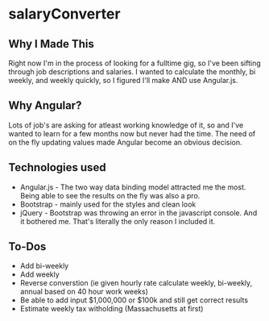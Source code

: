 # salaryConverter

## Why I Made This

Right now I'm in the process of looking for a fulltime gig, so I've been sifting through job descriptions and salaries. I wanted to calculate the monthly, bi weekly, and weekly quickly, so I figured I'll make AND use Angular.js.

## Why Angular?

Lots of job's are asking for atleast working knowledge of it, so and I've wanted to learn for a few months now but never had the time. The need of on the fly updating values made Angular become an obvious decision.

## Technologies used
* Angular.js - The two way data binding model attracted me the most. Being able to see the results on the fly was also a pro.
* Bootstrap - mainly used for the styles and clean look
* jQuery - Bootstrap was throwing an error in the javascript console. And it bothered me. That's literally the only reason I included it.

## To-Dos
* Add bi-weekly
* Add weekly
* Reverse converstion (ie given hourly rate calculate weekly, bi-weekly, annual based on 40 hour work weeks)
* Be able to add input $1,000,000 or $100k and still get correct results
* Estimate weekly tax witholding (Massachusetts at first)

